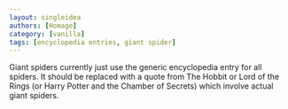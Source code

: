```yaml
---
layout: singleidea
authors: [Homage]
category: [vanilla]
tags: [encyclopedia entries, giant spider]
---
```

Giant spiders currently just use the generic encyclopedia entry for all spiders.
It should be replaced with a quote from The Hobbit or Lord of the Rings (or
Harry Potter and the Chamber of Secrets) which involve actual giant spiders.
